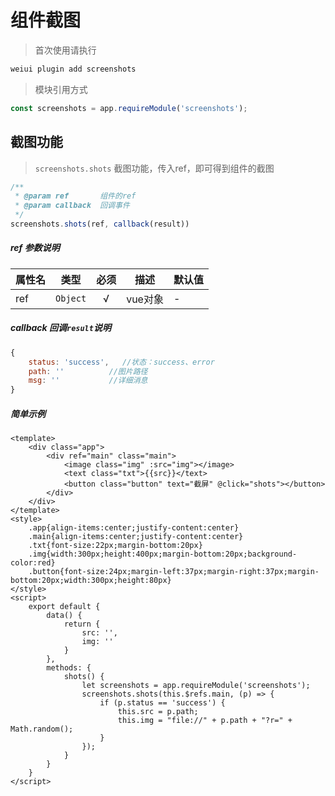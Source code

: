 # 组件截图

> 首次使用请执行

```bash
weiui plugin add screenshots
```

> 模块引用方式

```js
const screenshots = app.requireModule('screenshots');
```

## 截图功能 

> `screenshots.shots` 截图功能，传入ref，即可得到组件的截图

```js
/**
 * @param ref       组件的ref
 * @param callback  回调事件
 */
screenshots.shots(ref, callback(result))
```

##### ref 参数说明

| 属性名 | 类型 | 必须 | 描述 | 默认值 |
| --- | --- | :-: | --- | --- |
| ref | `Object` | √ | vue对象 | - |

##### callback 回调`result`说明

```js
{
    status: 'success',   //状态：success、error
    path: ''          //图片路径
    msg: ''           //详细消息
}
```

##### 简单示例

```vue
<template>
    <div class="app">
        <div ref="main" class="main">
            <image class="img" :src="img"></image>
            <text class="txt">{{src}}</text>
            <button class="button" text="截屏" @click="shots"></button>
        </div>
    </div>
</template>
<style>
    .app{align-items:center;justify-content:center}
    .main{align-items:center;justify-content:center}
    .txt{font-size:22px;margin-bottom:20px}
    .img{width:300px;height:400px;margin-bottom:20px;background-color:red}
    .button{font-size:24px;margin-left:37px;margin-right:37px;margin-bottom:20px;width:300px;height:80px}
</style>
<script>
    export default {
        data() {
            return {
                src: '',
                img: ''
            }
        },
        methods: {
            shots() {
                let screenshots = app.requireModule('screenshots');
                screenshots.shots(this.$refs.main, (p) => {
                    if (p.status == 'success') {
                        this.src = p.path;
                        this.img = "file://" + p.path + "?r=" + Math.random();
                    }
                });
            }
        }
    }
</script>
```




